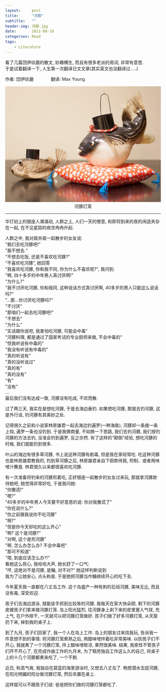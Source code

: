 ```yaml
---  
layout:     post  
title:      "河豚"  
subtitle:   ""  
header-img: 河豚.jpg
date:       2021-08-10  
categories: Read  
tags:  
    - Literature  
---  
```

  
看了几篇団伊玖磨的散文, 妙趣横生, 而且有很多老派的用词, 非常有意思.   
于是试着翻译一下, 人生第一次翻译日文文章(其实英文也没翻译过.....)  

作者: 団伊玖磨　　　　翻译: Max Young

<center>
<img src="/images/posts/河豚提灯.jpeg">  
河豚灯笼
</center>
  
***

华灯初上的银座人潮涌动, 人群之上, 人们一天的倦意, 和即将到来的夜的闲适夹杂在一起, 在不见星踪的夜空冉冉升起.   

人群之中, 我对肩并肩一起散步的女友说:  
“我们去吃河豚吧!”  
”我不想去.“  
“不想去吃饭, 还是不喜欢吃河豚?”  
“不喜欢吃河豚”, 她回答  
"我喜欢吃河豚, 你和我不同, 你为什么不喜欢呢?", 我问到.  
"啊, 四十多岁的中年男人真讨厌啊!"  
"为什么?"  
"我不讨厌吃河豚, 你和我同, 这种说话方式真讨厌啊, 40多岁的男人只能这么说话吗?"  
"...那...你讨厌吃河豚吗?"  
"不讨厌"  
"那咱们一起去吃河豚吧!"  
"不想去"  
"为什么"  
"实话跟你说吧, 我害怕吃河豚, 可能会中毒"  
"河豚料理, 都是通过了国家考试的专业厨师来做, 不会中毒的"  
"但我听说有中毒的"  
"我没有听说有中毒的"  
"真的听说有"  
"真的没听说过"  
"真的有"  
"真的没有"  
"有"  
"没有"  
...  
最后我们没有达成一致, 河豚没有吃成, 不欢而散.  
  
过了两三天, 我实在是想吃河豚, 于是去海边垂钓. 如果想吃河豚, 那就去钓河豚, 这是外行话, 钓河豚有其奥妙之处.  

记得很久之前和小说家林房雄君一起去海边钓遍罗(一种海鱼), 河豚却一条接一条上钩, 遍罗一条也没钓到. 于是我俩商量, 不如换一下思路, 我们去钓河豚, 我们按钓河豚的方法去钓, 没准会钓到遍罗, 反之亦然. 有了这样的“颠倒”经验, 想吃河豚的时候, 我们就能钓到很多.  

叶山的海边有很多草河豚, 书上说这种河豚有剧毒, 但是我在家经常吃. 吃这种河豚也是林房雄君教我的, 钓到草河豚之后, 林房雄君亲自下厨款待我, 煎制、或者用味噌汁蘸食. 林君很久以来都很喜欢吃河豚.  

有一次准备将钓来的河豚煎着吃, 正好银座一起散步的女友过来玩, 那就拿河豚款待她吧, 她觉得非常好吃, 于是我问她:  
"你撒谎!"  
"嗯?"  
"40多岁的中年男人今天要不好意思的说: 你对我撒谎了"  
"你在说什么?"  
"你之前跟我说你不吃河豚"  
"啊?"  
"但是你今天却吃的这么开心"  
"啊? 这个是河豚?"  
"对啊, 这个是煎河豚"  
"啊, 怎么办怎么办? 不会中毒吧"  
"那可不知道"  
"喂, 到底应该怎么办?!"  
看她这么担心, 我哈哈大声, 她长舒了一口气:  
"哼, 这绝对不是河豚, 是鯒, 对不对?" 她这样判断说到  
我为了让她安心, 点头称是. 于是她把河豚当作鯒继续开心的吃下去.   
  
今年夏天我一直都在八丈岛工作. 这个岛盛产一种有刺的石垣河豚, 美味无比, 而且没有毒, 深受欢迎.  

孩子们去海边游泳, 就能徒手抓到比较笨的河豚, 我每天在家大快朵颐, 剩下的河豚皮被孩子们拿来做河豚灯笼. 岛上阳光猛烈, 往河豚身上剥下来的皮里塞入气球, 充上气, 在户外晾干, 一天就可以把河豚灯笼做好. 孩子们做了好多河豚灯笼, 从天窗扔下来, 掉到我的桌子上.  

到了九月, 孩子们回家了, 我一个人在岛上工作. 岛上的朋友过来找我玩, 告诉我一件意想不到的事情: 将河豚灯笼煮熟之后, 用醋味噌拌着吃非常美味. 以防孩子们不开心, 我就煮了一个河豚灯笼, 拌上醋味噌晾凉, 果然很美味. 结果, 我索性不管孩子们开不开心了, 在完成作曲工作的九月末, 为了犒劳独自工作这么久的自己, 将桌子上的十几个河豚都煮来吃了, 一个不剩.  

近日, 秋高气爽, 我独自在碧蓝的海里游泳时, 又想去八丈岛了. 畅想潜水去捉河豚, 在阳光明媚的阳台做河豚灯笼, 然后吊置在桌上.  

这样就可以不跟孩子们说: 爸爸把你们做的河豚灯笼都吃了.  
  